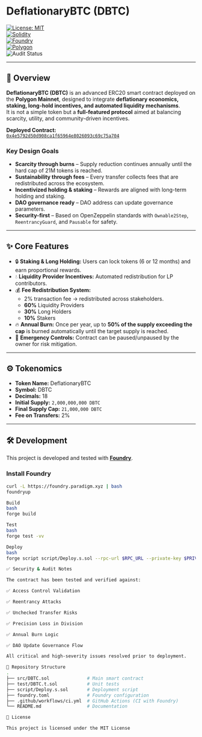 # DeflationaryBTC (DBTC)
  
[![License: MIT](https://img.shields.io/badge/License-MIT-yellow.svg)](LICENSE)  
[![Solidity](https://img.shields.io/badge/Solidity-0.8.20-blue.svg)](https://soliditylang.org)  
[![Foundry](https://img.shields.io/badge/Built%20With-Foundry-orange.svg)](https://book.getfoundry.sh/)  
[![Polygon](https://img.shields.io/badge/Network-Polygon-8247e5.svg)](https://polygon.technology/)  
![Audit Status](https://img.shields.io/badge/Audit-Verified-brightgreen)

---

## 📖 Overview
**DeflationaryBTC (DBTC)** is an advanced ERC20 smart contract deployed on the **Polygon Mainnet**, designed to integrate **deflationary economics, staking, long-hold incentives, and automated liquidity mechanisms**.  
It is not a simple token but a **full-featured protocol** aimed at balancing scarcity, utility, and community-driven incentives.  

**Deployed Contract:**  
[`0x4e5792d50d908ca1f65964e8026093c69c75a704`](https://polygonscan.com/address/0x4e5792d50d908ca1f65964e8026093c69c75a704)

### Key Design Goals
- **Scarcity through burns** – Supply reduction continues annually until the hard cap of 21M tokens is reached.  
- **Sustainability through fees** – Every transfer collects fees that are redistributed across the ecosystem.  
- **Incentivized holding & staking** – Rewards are aligned with long-term holding and staking.  
- **DAO governance ready** – DAO address can update governance parameters.  
- **Security-first** – Based on OpenZeppelin standards with `Ownable2Step`, `ReentrancyGuard`, and `Pausable` for safety.  

---

## ✨ Core Features
- 🔒 **Staking & Long Holding:** Users can lock tokens (6 or 12 months) and earn proportional rewards.  
- 💧 **Liquidity Provider Incentives:** Automated redistribution for LP contributors.  
- 💰 **Fee Redistribution System:**  
  - 2% transaction fee → redistributed across stakeholders.  
  - **60%** Liquidity Providers  
  - **30%** Long Holders  
  - **10%** Stakers  
- 🔥 **Annual Burn:** Once per year, up to **50% of the supply exceeding the cap** is burned automatically until the target supply is reached.  
- 🛑 **Emergency Controls:** Contract can be paused/unpaused by the owner for risk mitigation.  

---

## ⚙️ Tokenomics
- **Token Name:** DeflationaryBTC  
- **Symbol:** DBTC  
- **Decimals:** 18  
- **Initial Supply:** `2,000,000,000 DBTC`  
- **Final Supply Cap:** `21,000,000 DBTC`  
- **Fee on Transfers:** 2%  

---

## 🛠️ Development

This project is developed and tested with [**Foundry**](https://book.getfoundry.sh/).

### Install Foundry
```bash
curl -L https://foundry.paradigm.xyz | bash
foundryup

Build
bash
forge build

Test
bash
forge test -vv

Deploy
bash
forge script script/Deploy.s.sol --rpc-url $RPC_URL --private-key $PRIVATE_KEY --broadcast

✅ Security & Audit Notes

The contract has been tested and verified against:

✅ Access Control Validation

✅ Reentrancy Attacks

✅ Unchecked Transfer Risks

✅ Precision Loss in Division

✅ Annual Burn Logic

✅ DAO Update Governance Flow

All critical and high-severity issues resolved prior to deployment.

📂 Repository Structure
.
├── src/DBTC.sol              # Main smart contract
├── test/DBTC.t.sol           # Unit tests
├── script/Deploy.s.sol       # Deployment script
├── foundry.toml              # Foundry configuration
├── .github/workflows/ci.yml  # GitHub Actions (CI with Foundry)
└── README.md                 # Documentation

📜 License

This project is licensed under the MIT License
